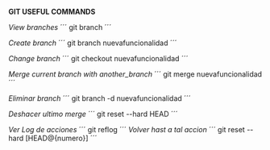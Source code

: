 **GIT USEFUL COMMANDS**

*View branches*
´´´
git branch
´´´

*Create branch*
´´´
git branch nuevafuncionalidad
´´´

*Change branch*
´´´
git checkout nuevafuncionalidad
´´´

*Merge current branch with another_branch*
´´´
git merge nuevafuncionalidad
´´´

*Eliminar branch*
´´´
git branch -d nuevafuncionalidad
´´´

*Deshacer ultimo merge*
´´´
git reset --hard HEAD
´´´


*Ver Log de acciones*
´´´
git reflog
´´´
*Volver hast a tal accion*
´´´
git reset --hard [HEAD@{numero}]
´´´